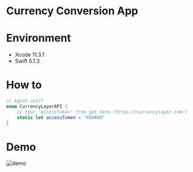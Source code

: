 # Currency Conversion App

# Environment
- Xcode 11.3.1
- Swift 5.1.3

# How to
```swift
// Agent.swift
enum CurrencyLayerAPI {
    // Your "AccessToken" from get here (https://currencylayer.com/)
    static let accessToken = "XXXXXX"
}
```

# Demo
![demo](https://raw.githubusercontent.com/wiki/arusu0629/CurrencyConversionApp/Images/CurrencyConversionApp.gif)
